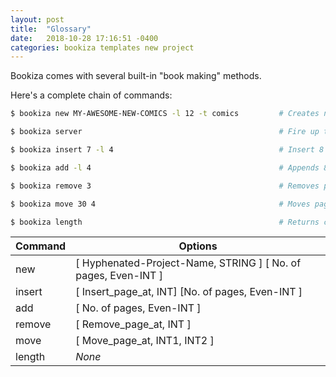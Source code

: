 ```yaml
---
layout: post
title:  "Glossary"
date:   2018-10-28 17:16:51 -0400
categories: bookiza templates new project
---
```


Bookiza comes with several built-in "book making" methods. 


Here's a complete chain of commands:

```bash
$ bookiza new MY-AWESOME-NEW-COMICS -l 12 -t comics         # Creates new project for comics with 24 pages
```
```bash
$ bookiza server                                            # Fire up the server, load book to localhost:4567
```
```bash
$ bookiza insert 7 -l 4                                     # Insert 8 blank pages starting at page_no. 7
```
```bash
$ bookiza add -l 4                                          # Appends 8 blank pages to the book
```
```bash
$ bookiza remove 3                                          # Removes page_no 3 and moves its content to `trash/`
```
```bash
$ bookiza move 30 4                                         # Moves page_no 30 to page_no 4
```
```bash
$ bookiza length                                            # Returns current length of the book
```


Command       | Options
------------- | ------------------------
new           | [ Hyphenated-Project-Name, STRING ] [ No. of pages, Even-INT ]
insert        | [ Insert_page_at, INT] [No. of pages, Even-INT ]
add           | [ No. of pages, Even-INT ]
remove        | [ Remove_page_at, INT ]
move          | [ Move_page_at, INT1, INT2 ]
length        | *None*
